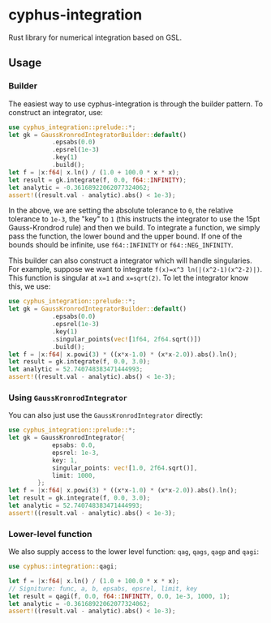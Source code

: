 # cyphus-integration
Rust library for numerical integration based on GSL.

## Usage

### Builder
The easiest way to use cyphus-integration is through the builder pattern. To
construct an integrator, use:
```rust
use cyphus_integration::prelude::*;
let gk = GaussKronrodIntegratorBuilder::default()
            .epsabs(0.0)
            .epsrel(1e-3)
            .key(1)
            .build();
let f = |x:f64| x.ln() / (1.0 + 100.0 * x * x);
let result = gk.integrate(f, 0.0, f64::INFINITY);
let analytic = -0.36168922062077324062;
assert!((result.val - analytic).abs() < 1e-3);
```
In the above, we are setting the absolute tolerance to `0`, the relative tolerance to `1e-3`, the "key" to `1` (this instructs the integrator to use the 15pt Gauss-Krondrod rule) and then we build. To integrate a function, we simply pass the function, the lower bound and the upper bound. If one of the bounds should be infinite, use `f64::INFINITY` or `f64::NEG_INFINITY`.

This builder can also construct a integrator which will handle singularies. For example, suppose we want to integrate `f(x)=x^3 ln(|(x^2-1)(x^2-2)|)`. This function is singular at `x=1` and `x=sqrt(2)`. To let the integrator know this, we use:
```rust
use cyphus_integration::prelude::*;
let gk = GaussKronrodIntegratorBuilder::default()
            .epsabs(0.0)
            .epsrel(1e-3)
            .key(1)
            .singular_points(vec![1f64, 2f64.sqrt()])
            .build();
let f = |x:f64| x.powi(3) * ((x*x-1.0) * (x*x-2.0)).abs().ln();
let result = gk.integrate(f, 0.0, 3.0);
let analytic = 52.740748383471444993;
assert!((result.val - analytic).abs() < 1e-3);
```

### Using `GaussKronrodIntegrator`
You can also just use the `GaussKronrodIntegrator` directly:
```rust
use cyphus_integration::prelude::*;
let gk = GaussKronrodIntegrator{
            epsabs: 0.0,
            epsrel: 1e-3,
            key: 1,
            singular_points: vec![1.0, 2f64.sqrt()],
            limit: 1000,
        };
let f = |x:f64| x.powi(3) * ((x*x-1.0) * (x*x-2.0)).abs().ln();
let result = gk.integrate(f, 0.0, 3.0);
let analytic = 52.740748383471444993;
assert!((result.val - analytic).abs() < 1e-3);
```

### Lower-level function
We also supply access to the lower level function: `qag`, `qags`, `qagp` and `qagi`:
```rust
use cyphus::integration::qagi;

let f = |x:f64| x.ln() / (1.0 + 100.0 * x * x);
// Signiture: func, a, b, epsabs, epsrel, limit, key
let result = qagi(f, 0.0, f64::INFINITY, 0.0, 1e-3, 1000, 1);
let analytic = -0.36168922062077324062;
assert!((result.val - analytic).abs() < 1e-3);
```
